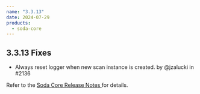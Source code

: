 ```yaml
---
name: "3.3.13"
date: 2024-07-29
products:
  - soda-core
---
```


## 3.3.13 Fixes

* Always reset logger when new scan instance is created. by @jzalucki in #2136

Refer to the <a href="https://github.com/sodadata/soda-core/releases" target="_blank">Soda Core Release Notes </a> for details.